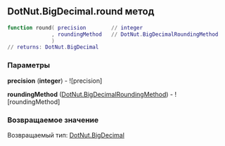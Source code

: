 ## DotNut.BigDecimal.round метод


```lua
function round( precision        // integer
              , roundingMethod   // DotNut.BigDecimalRoundingMethod
              )
// returns: DotNut.BigDecimal
```


### Параметры

**precision** (**integer**) - ![precision]

**roundingMethod** ([DotNut.BigDecimalRoundingMethod](../../DotNut/BigDecimalRoundingMethod.md)) - ![roundingMethod]

### Возвращаемое значение

Возвращаемый тип: [DotNut.BigDecimal](../../DotNut/BigDecimal.md)

